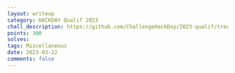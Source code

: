 ```yaml
---
layout: writeup
category: HACKDAY Qualif 2023
chall_description: https://github.com/ChallengeHackDay/2023-qualif/tree/main/Miscellaneous/Chat%20with%20me
points: 300
solves: 
tags: Miscellaneous
date: 2023-03-22
comments: false
---
```

